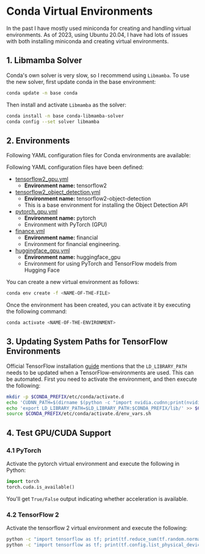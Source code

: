 # Conda Virtual Environments

In the past I have mostly used miniconda for creating and handling virtual environments. As of 2023, using Ubuntu 20.04, I have
had lots of issues with both installing miniconda and creating virtual environments.


## 1. Libmamba Solver

Conda's own solver is very slow, so I recommend using `Libmamba`. To use the new solver, first update conda in the base environment:

```bash
conda update -n base conda
```

Then install and activate `Libmamba` as the solver:

```bash
conda install -n base conda-libmamba-solver
conda config --set solver libmamba
```

## 2. Environments

Following YAML configuration files for Conda environments are available:

Following YAML configuration files have been defined:

* [tensorflow2_gpu.yml](./tensorflow2_gpu.yml)
  * **Environment name:** tensorflow2
* [tensorflow2_object_detection.yml](./tensorflow2_object_detection.yml)
  * **Environment name:** tensorflow2-object-detection
  * This is a base environment for installing the Object Detection API
* [pytorch_gpu.yml](./pytorch_gpu.yml)
  * **Environment name:** pytorch
  * Environment with PyTorch (GPU)
* [finance.yml](./financial.yml)
  * **Environment name:** financial
  * Environment for financial engineering.
* [huggingface_gpu.yml](./huggingface_gpu.yml)
  * **Environment name:** huggingface_gpu
  * Environment for using PyTorch and TensorFlow models from Hugging Face

You can create a new virtual environment as follows:

```bash
conda env create -f <NAME-OF-THE-FILE>
```

Once the environment has been created, you can activate it by executing the following command:

```bash
conda activate <NAME-OF-THE-ENVIRONMENT>
```

## 3. Updating System Paths for TensorFlow Environments

Official TensorFlow installation [guide](https://www.tensorflow.org/install/pip) mentions that the `LD_LIBRARY_PATH` needs to be updated 
when a TensorFlow-environments are used. This can be automated. First you need to activate the environment, and then execute the following:

```bash
mkdir -p $CONDA_PREFIX/etc/conda/activate.d
echo 'CUDNN_PATH=$(dirname $(python -c "import nvidia.cudnn;print(nvidia.cudnn.__file__)"))' >> $CONDA_PREFIX/etc/conda/activate.d/env_vars.sh
echo 'export LD_LIBRARY_PATH=$LD_LIBRARY_PATH:$CONDA_PREFIX/lib/' >> $CONDA_PREFIX/etc/conda/activate.d/env_vars.sh
source $CONDA_PREFIX/etc/conda/activate.d/env_vars.sh
```

## 4. Test GPU/CUDA Support

### 4.1 PyTorch

Activate the pytorch virtual environment and execute the following in Python:

```python
import torch
torch.cuda.is_available()
```

You'll get `True/False` output indicating whether acceleration is available.

### 4.2 TensorFlow 2

Activate the tensorflow 2 virtual environment and execute the following:

```bash
python -c "import tensorflow as tf; print(tf.reduce_sum(tf.random.normal([1000, 1000])))"
python -c "import tensorflow as tf; print(tf.config.list_physical_devices('GPU'))"
```

